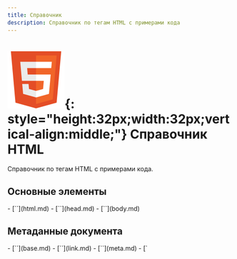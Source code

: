 ```yaml
---
title: Справочник
description: Справочник по тегам HTML с примерами кода
---
```


# ![HTML](../html.svg){: style="height:32px;width:32px;vertical-align:middle;"} Справочник HTML

Справочник по тегам HTML с примерами кода.

## Основные элементы

<div class="col4" markdown="1">
- [`<html>`](html.md)
- [`<head>`](head.md)
- [`<body>`](body.md)
</div>

## Метаданные документа

<div class="col4" markdown="1">
- [`<base>`](base.md)
- [`<link>`](link.md)
- [`<meta>`](meta.md)
- [`<style>`](style.md)
- [`<title>`](title.md)
</div>

## Секции и заголовки

<div class="col4" markdown="1">
- [`<address>`](address.md)
- [`<article>`](article.md)
- [`<aside>`](aside.md)
- [`<footer>`](footer.md)
- [`<header>`](header.md)
- [`<h1>`](h1.md)
- [`<h2>`](h2.md)
- [`<h3>`](h3.md)
- [`<h4>`](h4.md)
- [`<h5>`](h5.md)
- [`<h6>`](h6.md)
- `<hgroup>`
- [`<main>`](main.md)
- [`<nav>`](nav.md)
- [`<section>`](section.md)
</div>

## Текстовые блоки

<div class="col4" markdown="1">
- [`<blockquote>`](blockquote.md)
- [`<dd>`](dd.md)
- `<dir>`
- [`<div>`](div.md)
- [`<dl>`](dl.md)
- [`<dt>`](dt.md)
- [`<hr>`](hr.md)
- [`<li>`](li.md)
- [`<ol>`](ol.md)
- [`<p>`](p.md)
- [`<pre>`](pre.md)
- [`<ul>`](ul.md)
</div>

## Текстовые элементы

<div class="col4" markdown="1">
- [`<a>`](a.md)
- [`<abbr>`](abbr.md)
- [`<b>`](b.md)
- [`<bdi>`](bdi.md)
- [`<bdo>`](bdo.md)
- [`<br>`](br.md)
- [`<cite>`](cite.md)
- [`<code>`](code.md)
- [`<data>`](data.md)
- [`<del>`](del.md)
- [`<dfn>`](dfn.md)
- [`<em>`](em.md)
- [`<i>`](i.md)
- [`<ins>`](ins.md)
- [`<kbd>`](kbd.md)
- [`<mark>`](mark.md)
- [`<q>`](q.md)
- [`<ruby>`](ruby.md)
- [`<rtc>`](rtc.md)
- [`<rb>`](rb.md)
- [`<rp>`](rp.md)
- [`<rt>`](rt.md)
- [`<s>`](s.md)
- [`<samp>`](samp.md)
- [`<small>`](small.md)
- [`<span>`](span.md)
- [`<strong>`](strong.md)
- [`<sub>`](sub.md)
- [`<sup>`](sup.md)
- [`<time>`](time.md)
- `<tt>`
- [`<u>`](u.md)
- [`<var>`](var.md)
- [`<wbr>`](wbr.md)
</div>

## Изображения и мультимедиа

<div class="col4" markdown="1">
- `<applet>`
- [`<area>`](area.md)
- [`<audio>`](audio.md)
- [`<img>`](img.md)
- [`<figcaption>`](figcaption.md)
- [`<figure>`](figure.md)
- [`<map>`](map.md)
- [`<track>`](track.md)
- [`<video>`](video.md)
- [`<embed>`](embed.md)
- [`<iframe>`](iframe.md)
- `<noembed>`
- [`<object>`](object.md)
- [`<param>`](param.md)
- [`<picture>`](picture.md)
- [`<source>`](source.md)
</div>

## Скрипты

<div class="col4" markdown="1">
- [`<canvas>`](canvas.md)
- [`<noscript>`](noscript.md)
- [`<script>`](script.md)
</div>

## Таблицы

<div class="col4" markdown="1">
- [`<caption>`](caption.md)
- [`<col>`](col.md)
- [`<colgroup>`](colgroup.md)
- [`<table>`](table.md)
- [`<tbody>`](tbody.md)
- [`<td>`](td.md)
- [`<tfoot>`](tfoot.md)
- [`<th>`](th.md)
- [`<thead>`](thead.md)
- [`<tr>`](tr.md)
</div>

## Формы

<div class="col4" markdown="1">
- [`<button>`](button.md)
- [`<datalist>`](datalist.md)
- [`<fieldset>`](fieldset.md)
- [`<form>`](form.md)
- [`<input>`](input.md)
- [`<label>`](label.md)
- [`<legend>`](legend.md)
- [`<meter>`](meter.md)
- [`<optgroup>`](optgroup.md)
- [`<option>`](option.md)
- [`<output>`](output.md)
- [`<progress>`](progress.md)
- [`<select>`](select.md)
- [`<textarea>`](textarea.md)
</div>

## Интерактивные элементы

<div class="col4" markdown="1">
- [`<details>`](details.md)
- [`<dialog>`](dialog.md)
- `<menu>`
- `<menuitem>`
- [`<summary>`](summary.md)
</div>

## Веб-компоненты

<div class="col4" markdown="1">
- `<content>`
- `<element>`
- `<shadow>`
- [`<slot>`](slot.md)
- [`<template>`](template.md)
</div>

## Устаревшие элементы

<div class="col4" markdown="1">
- `<acronym>`
- `<applet>`
- `<basefont>`
- `<bgsound>`
- `<big>`
- `<blink>`
- `<center>`
- `<command>`
- `<content>`
- `<dir>`
- `<element>`
- `<font>`
- `<frame>`
- `<frameset>`
- `<image>`
- `<isindex>`
- `<keygen>`
- `<listing>`
- `<marquee>`
- `<menuitem>`
- `<multicol>`
- `<nextid>`
- `<nobr>`
- `<noembed>`
- `<noframes>`
- `<plaintext>`
- `<shadow>`
- `<spacer>`
- `<strike>`
- `<tt>`
- `<xmp>`
</div>

---
